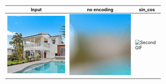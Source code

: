 
| Input | no encoding| sin_cos |
|----------|----------|----------|
| <img src="input.jpeg"  width="292" />    |<img src="raw_animation.gif" alt="First GIF" width="292" />    | <img src="sin_cos_animation.gif" alt="Second GIF" width="292" />
</div>   |
